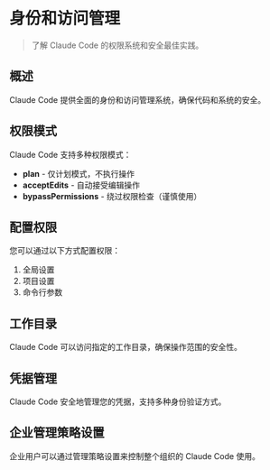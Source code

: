 # 身份和访问管理

> 了解 Claude Code 的权限系统和安全最佳实践。

## 概述

Claude Code 提供全面的身份和访问管理系统，确保代码和系统的安全。

## 权限模式

Claude Code 支持多种权限模式：

- **plan** - 仅计划模式，不执行操作
- **acceptEdits** - 自动接受编辑操作
- **bypassPermissions** - 绕过权限检查（谨慎使用）

## 配置权限

您可以通过以下方式配置权限：

1. 全局设置
2. 项目设置
3. 命令行参数

## 工作目录

Claude Code 可以访问指定的工作目录，确保操作范围的安全性。

## 凭据管理

Claude Code 安全地管理您的凭据，支持多种身份验证方式。

## 企业管理策略设置

企业用户可以通过管理策略设置来控制整个组织的 Claude Code 使用。